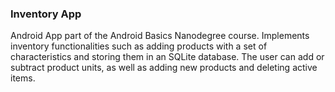 ### Inventory App
Android App part of the Android Basics Nanodegree course. Implements inventory functionalities such as adding products with a set of characteristics and storing them in an SQLite database. The user can add or subtract product units, as well as adding new products and deleting active items.
